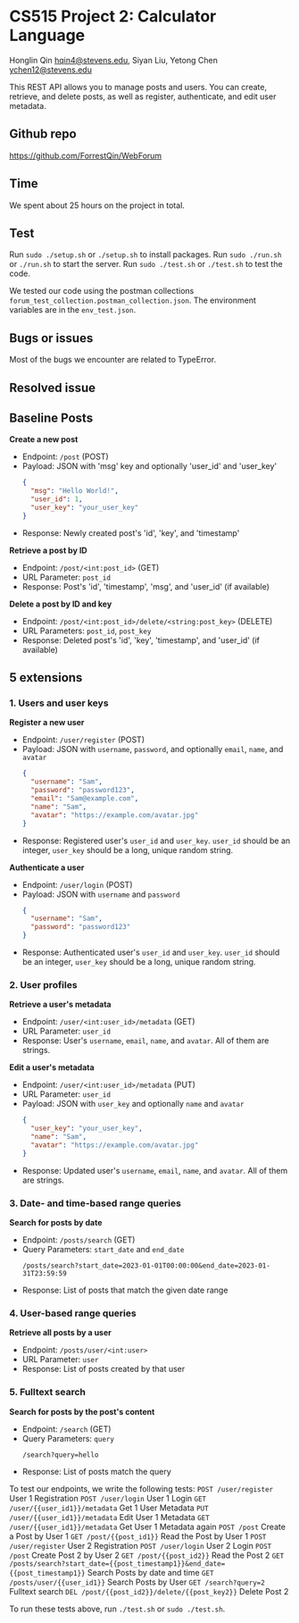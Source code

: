# CS515 Project 2: Calculator Language
Honglin Qin hqin4@stevens.edu,
Siyan Liu,
Yetong Chen ychen12@stevens.edu

This REST API allows you to manage posts and users. You can create, retrieve, and delete posts, as well as register, authenticate, and edit user metadata.

## Github repo
https://github.com/ForrestQin/WebForum

## Time
We spent about 25 hours on the project in total.

## Test 
Run `sudo ./setup.sh` or `./setup.sh` to install packages.
Run `sudo ./run.sh` or `./run.sh` to start the server.
Run `sudo ./test.sh` or `./test.sh` to test the code.

We tested our code using the postman collections `forum_test_collection.postman_collection.json`. The environment variables are in the `env_test.json`.

## Bugs or issues
Most of the bugs we encounter are related to TypeError.

## Resolved issue


## Baseline Posts
**Create a new post**
   - Endpoint: `/post` (POST)
   - Payload: JSON with 'msg' key and optionally 'user_id' and 'user_key'
     ```json
     {
       "msg": "Hello World!",
       "user_id": 1,
       "user_key": "your_user_key"
     }
     ```
   - Response: Newly created post's 'id', 'key', and 'timestamp'

**Retrieve a post by ID**
   - Endpoint: `/post/<int:post_id>` (GET)
   - URL Parameter: `post_id`
   - Response: Post's 'id', 'timestamp', 'msg', and 'user_id' (if available)

**Delete a post by ID and key**
   - Endpoint: `/post/<int:post_id>/delete/<string:post_key>` (DELETE)
   - URL Parameters: `post_id`, `post_key`
   - Response: Deleted post's 'id', 'key', 'timestamp', and 'user_id' (if available)

## 5 extensions
### 1. Users and user keys
**Register a new user**
   - Endpoint: `/user/register` (POST)
   - Payload: JSON with `username`, `password`, and optionally `email`, `name`, and `avatar`
     ```json
     {
       "username": "Sam",
       "password": "password123",
       "email": "Sam@example.com",
       "name": "Sam",
       "avatar": "https://example.com/avatar.jpg"
     }
     ```
   - Response: Registered user's `user_id` and `user_key`. 
      `user_id` should be an integer, `user_key` should be a long, unique random string.

**Authenticate a user**
   - Endpoint: `/user/login` (POST)
   - Payload: JSON with `username` and `password`
     ```json
     {
       "username": "Sam",
       "password": "password123"
     }
     ```
   - Response: Authenticated user's `user_id` and `user_key`.
      `user_id` should be an integer, `user_key` should be a long, unique random string.

### 2. User profiles
**Retrieve a user's metadata**
   - Endpoint: `/user/<int:user_id>/metadata` (GET)
   - URL Parameter: `user_id`
   - Response: User's `username`, `email`, `name`, and `avatar`.
      All of them are strings.

**Edit a user's metadata**
   - Endpoint: `/user/<int:user_id>/metadata` (PUT)
   - URL Parameter: `user_id`
   - Payload: JSON with `user_key` and optionally `name` and `avatar`
     ```json
     {
       "user_key": "your_user_key",
       "name": "Sam",
       "avatar": "https://example.com/avatar.jpg"
     }
     ```
   - Response: Updated user's `username`, `email`, `name`, and `avatar`.
      All of them are strings.

### 3. Date- and time-based range queries
**Search for posts by date**
   - Endpoint: `/posts/search` (GET)
   - Query Parameters: `start_date` and `end_date`
     ```
     /posts/search?start_date=2023-01-01T00:00:00&end_date=2023-01-31T23:59:59
     ```
   - Response: List of posts that match the given date range

### 4. User-based range queries
**Retrieve all posts by a user**
   - Endpoint: `/posts/user/<int:user>`
   - URL Parameter: `user`
   - Response: List of posts created by that user
   
### 5. Fulltext search
**Search for posts by the post's content**
   - Endpoint: `/search` (GET)
   - Query Parameters: `query`
     ```
     /search?query=hello
     ```
   - Response: List of posts match the query

To test our endpoints, we write the following tests:
`POST /user/register` User 1 Registration
`POST /user/login` User 1 Login
`GET /user/{{user_id1}}/metadata` Get 1 User Metadata
`PUT /user/{{user_id1}}/metadata` Edit User 1 Metadata
`GET /user/{{user_id1}}/metadata` Get User 1 Metadata again
`POST /post` Create a Post by User 1
`GET /post/{{post_id1}}` Read the Post by User 1
`POST /user/register` User 2 Registration
`POST /user/login` User 2 Login
`POST /post` Create Post 2 by User 2
`GET /post/{{post_id2}}` Read the Post 2
`GET /posts/search?start_date={{post_timestamp1}}&end_date={{post_timestamp1}}` Search Posts by date and time
`GET /posts/user/{{user_id1}}` Search Posts by User
`GET /search?query=2` Fulltext search
`DEL /post/{{post_id2}}/delete/{{post_key2}}` Delete Post 2

To run these tests above, run `./test.sh` or `sudo ./test.sh`.